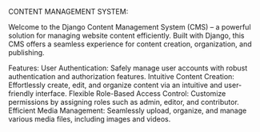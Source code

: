 CONTENT MANAGEMENT SYSTEM:

Welcome to the Django Content Management System (CMS) – a powerful solution for managing website content efficiently. Built with Django, this CMS offers a seamless experience for content creation, organization, and publishing.

Features:
User Authentication: Safely manage user accounts with robust authentication and authorization features.
Intuitive Content Creation: Effortlessly create, edit, and organize content via an intuitive and user-friendly interface.
Flexible Role-Based Access Control: Customize permissions by assigning roles such as admin, editor, and contributor.
Efficient Media Management: Seamlessly upload, organize, and manage various media files, including images and videos.
